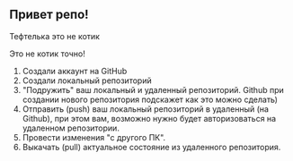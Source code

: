 ## Привет репо!

Тефтелька это  не котик 

Это не котик точно!

1. Создали аккаунт на GitHub
2. Создали локальный репозиторий 
3. "Подружить" ваш локальный и удаленный репозиторий. Github при создании нового репозитория подскажет как это можно сделать)
4. Отправить (push) ваш  локальный репозиторий в удаленный (на Github), при этом вам, возможно нужно будет авторизоваться на удаленном репозитории.
5. Провести изменения "с другого ПК".
6. Выкачать (pull) актуальное состояние из удаленного репозитория.

